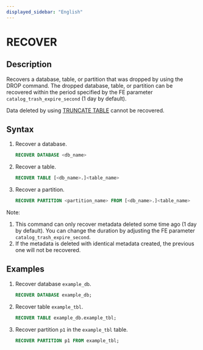 ```yaml
---
displayed_sidebar: "English"
---
```


# RECOVER

## Description

Recovers a database, table, or partition that was dropped by using the DROP command. The dropped database, table, or partition can be recovered within the period specified by the FE parameter `catalog_trash_expire_second` (1 day by default).

Data deleted by using [TRUNCATE TABLE](../data-definition/TRUNCATE_TABLE.md) cannot be recovered.

## Syntax

1. Recover a database.

    ```sql
    RECOVER DATABASE <db_name>
    ```

2. Recover a table.

    ```sql
    RECOVER TABLE [<db_name>.]<table_name>
    ```

3. Recover a partition.

    ```sql
    RECOVER PARTITION <partition_name> FROM [<db_name>.]<table_name>
    ```

Note:

1. This command can only recover metadata deleted some time ago (1 day by default). You can change the duration by adjusting the FE parameter `catalog_trash_expire_second`.
2. If the metadata is deleted with identical metadata created, the previous one will not be recovered.

## Examples

1. Recover database `example_db`.

    ```sql
    RECOVER DATABASE example_db;
    ```

2. Recover table `example_tbl`.

    ```sql
    RECOVER TABLE example_db.example_tbl;
    ```

3. Recover partition `p1` in the `example_tbl` table.

    ```sql
    RECOVER PARTITION p1 FROM example_tbl;
    ```
